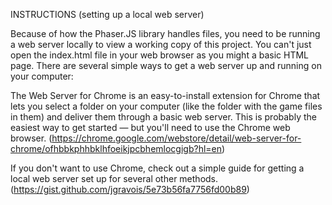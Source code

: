 INSTRUCTIONS (setting up a local web server)

Because of how the Phaser.JS library handles files, you need to be running a web server locally to view a working copy of this project. You can't just open the index.html file in your web browser as you might a basic HTML page. There are several simple ways to get a web server up and running on your computer:

The Web Server for Chrome is an easy-to-install extension for Chrome that lets you select a folder on your computer (like the folder with the game files in them) and deliver them through a basic web server. This is probably the easiest way to get started — but you'll need to use the Chrome web browser.
(https://chrome.google.com/webstore/detail/web-server-for-chrome/ofhbbkphhbklhfoeikjpcbhemlocgigb?hl=en)

If you don't want to use Chrome, check out a simple guide for getting a local web server set up for several other methods.
(https://gist.github.com/jgravois/5e73b56fa7756fd00b89)
